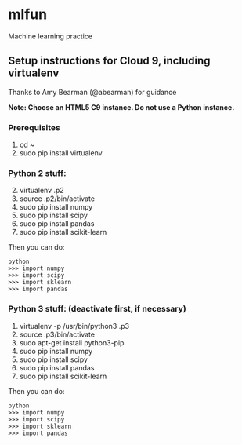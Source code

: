 # mlfun
Machine learning practice

## Setup instructions for Cloud 9, including virtualenv 
Thanks to Amy Bearman (@abearman) for guidance

**Note: Choose an HTML5 C9 instance. Do not use a Python instance.**

### Prerequisites
1. cd ~
2. sudo pip install virtualenv

### Python 2 stuff:
2. virtualenv .p2
3. source .p2/bin/activate
4. sudo pip install numpy
5. sudo pip install scipy 
6. sudo pip install pandas
7. sudo pip install scikit-learn

Then you can do:
```
python
>>> import numpy
>>> import scipy
>>> import sklearn
>>> import pandas
```

### Python 3 stuff: (deactivate first, if necessary)
1. virtualenv -p /usr/bin/python3 .p3
2. source .p3/bin/activate
3. sudo apt-get install python3-pip
4. sudo pip install numpy
5. sudo pip install scipy
6. sudo pip install pandas
7. sudo pip install scikit-learn

Then you can do:
```
python
>>> import numpy
>>> import scipy
>>> import sklearn
>>> import pandas
```